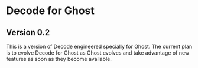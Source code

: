 # Decode for Ghost
## Version 0.2

This is a version of Decode engineered specially for Ghost. The current plan is to evolve Decode for Ghost as Ghost evolves and take advantage of new features as soon as they become avaliable.